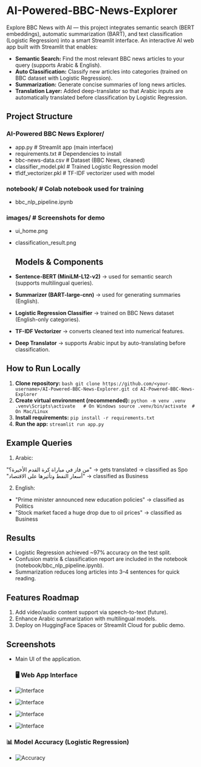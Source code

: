 # AI-Powered-BBC-News-Explorer
Explore BBC News with AI — this project integrates semantic search (BERT embeddings), automatic summarization (BART), and text classification (Logistic Regression) into a smart Streamlit interface.
An interactive AI web app built with Streamlit that enables:
* **Semantic Search:** Find the most relevant BBC news articles to your query (supports Arabic & English).
* **Auto Classification:** Classify new articles into categories (trained on BBC dataset with Logistic Regression).
* **Summarization:** Generate concise summaries of long news articles.
* **Translation Layer:** Added deep-translator so that Arabic inputs are automatically translated before classification by Logistic Regression.

## Project Structure
### AI-Powered BBC News Explorer/
* app.py                     # Streamlit app (main interface)
*  requirements.txt           # Dependencies to install
*  bbc-news-data.csv          # Dataset (BBC News, cleaned)
*   classifier_model.pkl       # Trained Logistic Regression model
*   tfidf_vectorizer.pkl       # TF-IDF vectorizer used with model
  ###   notebook/                  # Colab notebook used for training
*    bbc_nlp_pipeline.ipynb
### images/                    # Screenshots for demo
* ui_home.png
*  classification_result.png

   ## Models & Components
* **Sentence-BERT (MiniLM-L12-v2)** → used for semantic search (supports multilingual queries).  
* **Summarizer (BART-large-cnn)** → used for generating summaries (English).  
* **Logistic Regression Classifier** → trained on BBC News dataset (English-only categories).  
* **TF-IDF Vectorizer** → converts cleaned text into numerical features.  
* **Deep Translator** → supports Arabic input by auto-translating before classification.  

 
 ## How to Run Locally
1. **Clone repository:**
   ```bash git clone https://github.com/<your-username>/AI-Powered-BBC-News-Explorer.git cd AI-Powered-BBC-News-Explorer```
2. **Create virtual environment (recommended):**
```python -m venv .venv .venv\Scripts\activate   # On Windows source .venv/bin/activate  # On Mac/Linux```
4. **Install requirements:**
```pip install -r requirements.txt```
5. **Run the app:**
```streamlit run app.py```

## Example Queries
1. Arabic:
  
  
  "من فاز في مباراة كرة القدم الأخيرة؟" → gets translated → classified as Spo
"أسعار النفط وتأثيرها على الاقتصاد" → classified as Business


2.  English:
* "Prime minister announced new education policies" → classified as Politics
* "Stock market faced a huge drop due to oil prices" → classified as Business

## Results
* Logistic Regression achieved ~97% accuracy on the test split.
* Confusion matrix & classification report are included in the notebook (notebook/bbc_nlp_pipeline.ipynb).
* Summarization reduces long articles into 3–4 sentences for quick reading.

## Features Roadmap
 1. Add video/audio content support via speech-to-text (future).
 2. Enhance Arabic summarization with multilingual models.
 3. Deploy on HuggingFace Spaces or Streamlit Cloud for public demo.
  ## Screenshots
 * Main UI of the application.

   ### 🖥️ Web App Interface
* ![Interface](images/UI1.PNG)
*   ![Interface](images/search.PNG)
*    ![Interface](images/summary.PNG)
*    ![Interface](images/classify.PNG)


  ### 📊 Model Accuracy (Logistic Regression)
* ![Accuracy](images/LR.png)

